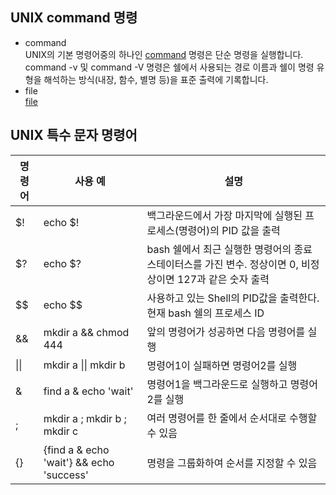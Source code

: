 ## UNIX command 명령
* command  
UNIX의 기본 명령어중의 하나인 [command](https://www.ibm.com/docs/ko/aix/7.2?topic=c-command-command) 명령은 단순 명령을 실행합니다.
command -v 및 command -V 명령은 쉘에서 사용되는 경로 이름과 쉘이 명령 유형을 해석하는 방식(내장, 함수, 별명 등)을 표준 출력에 기록합니다.
* file  
[file](https://www.ibm.com/docs/ko/aix/7.2?topic=f-file-command) 


## UNIX 특수 문자 명령어
|명령어|사용 예|설명|
|-----|-------|----|
|$!   |echo $!|백그라운드에서 가장 마지막에 실행된 프로세스(명령어)의 PID 값을 출력|
|$?   |echo $?|bash 쉘에서 최근 실행한 명령어의 종료 스테이터스를 가진 변수. 정상이면 0, 비정상이면 127과 같은 숫자 출력|
|$$	  |echo $$|	사용하고 있는 Shell의 PID값을 출력한다. 현재 bash 쉘의 프로세스 ID|
|&&	  |mkdir a && chmod 444|	앞의 명령어가 성공하면 다음 명령어를 실행|
|\|\| |	mkdir a \|\| mkdir b|	명령어1이 실패하면 명령어2를 실행|
|&	  |find a & echo 'wait'|	명령어1을 백그라운드로 실행하고 명령어2를 실행|
|;	  |mkdir a ; mkdir b ; mkdir c|	여러 명령어를 한 줄에서 순서대로 수행할 수 있음|
|{}	  |{find a & echo 'wait'} && echo 'success'|	명령을 그룹화하여 순서를 지정할 수 있음|


